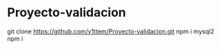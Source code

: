 # Proyecto-validacion
git clone https://github.com/v1ttem/Proyecto-validacion.git
npm i mysql2
npm i 
